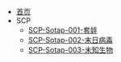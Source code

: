 - [首页](/index.md)
- SCP
    - [SCP-Sotap-001-套娃](/SCP/SCP-Sotap-001.md)
    - [SCP-Sotap-002-末日病毒](/SCP/SCP-Sotap-002.md)
    - [SCP-Sotap-003-未知生物](/SCP/SCP-Sotap-003.md)
